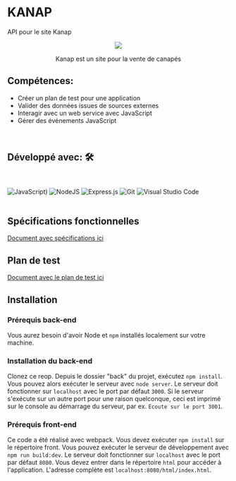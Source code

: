 # KANAP
API pour le site Kanap
<p align = "center"> <img src = "https://i85.servimg.com/u/f85/19/88/52/56/kanap10.jpg" /></p>
<p align = "center"> Kanap est un site pour la vente de canapés</p>


## Compétences:

- Créer un plan de test pour une application
- Valider des données issues de sources externes
- Interagir avec un web service avec JavaScript
- Gérer des événements JavaScript

<br/>

## Développé avec: 🛠️

<br/>

![JavaScript](https://img.shields.io/badge/javascript-%23323330.svg?style=for-the-badge&logo=javascript&logoColor=%23F7DF1E))
![NodeJS](https://img.shields.io/badge/node.js-6DA55F?style=for-the-badge&logo=node.js&logoColor=white)
![Express.js](https://img.shields.io/badge/express.js-%23404d59.svg?style=for-the-badge&logo=express&logoColor=%2361DAFB)
![Git](https://img.shields.io/badge/git-%23F05033.svg?style=for-the-badge&logo=git&logoColor=white)
![Visual Studio Code](https://img.shields.io/badge/Visual%20Studio%20Code-0078d7.svg?style=for-the-badge&logo=visual-studio-code&logoColor=white)
<br/>
<br/>

## Spécifications fonctionnelles

[Document avec spécifications ici](https://drive.google.com/file/d/1LwF2sdbz3L1THazgJO6HI8RGOg2IML7F/view?usp=sharing)


## Plan de test
[Document avec le plan de test ici](https://docs.google.com/spreadsheets/d/16PIe6sG_KygcuuEoT4_FGQBJF-Xt3irE/edit?usp=sharing&ouid=105519208690630881929&rtpof=true&sd=true)


## Installation

### Prérequis back-end ###

Vous aurez besoin d'avoir Node et `npm` installés localement sur votre machine.

### Installation du back-end ###

Clonez ce reop. Depuis le dossier "back" du projet, exécutez `npm install`. Vous
pouvez alors exécuter le serveur avec `node server`.
Le serveur doit fonctionner sur `localhost` avec le port par défaut `3000`. Si le
serveur s'exécute sur un autre port pour une raison quelconque, ceci est imprimé sur le
console au démarrage du serveur, par ex. `Écoute sur le port 3001`.


### Prérequis front-end ###

Ce code a été réalisé avec webpack. Vous devez exécuter `npm install` sur le répertoire front. 
Vous pouvez exécuter le serveur de développement avec `npm run build:dev`.
Le serveur doit fonctionner sur `localhost` avec le port par défaut `8080`.
Vous devez entrer dans le répertoire `html` pour accéder à l'application.
L'adresse complète est `localhost:8080/html/index.html`.

